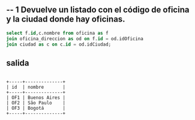 ## -- 1 Devuelve un listado con el código de oficina y la ciudad donde hay oficinas.

~~~~sql
select f.id,c.nombre from oficina as f 
join oficina_direccion as od on f.id = od.idOficina 
join ciudad as c on c.id = od.idCiudad; 
~~~~

## salida
```

+-----+--------------+
| id  | nombre       |
+-----+--------------+
| OF1 | Buenos Aires |
| OF2 | São Paulo    |
| OF3 | Bogotá       |
+-----+--------------+
```


